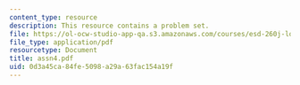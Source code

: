 ```yaml
---
content_type: resource
description: This resource contains a problem set.
file: https://ol-ocw-studio-app-qa.s3.amazonaws.com/courses/esd-260j-logistics-systems-fall-2006/0d3a45ca84fe5098a29a63fac154a19f_assn4.pdf
file_type: application/pdf
resourcetype: Document
title: assn4.pdf
uid: 0d3a45ca-84fe-5098-a29a-63fac154a19f
---
```

